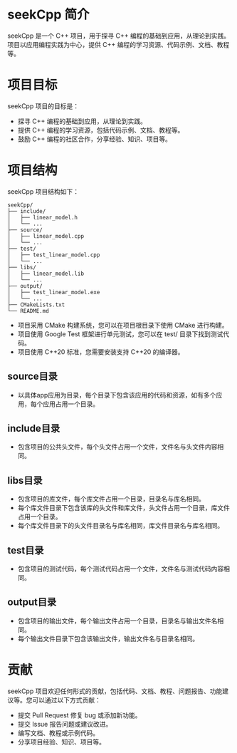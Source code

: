 # seekCpp 简介
seekCpp 是一个 C++ 项目，用于探寻 C++ 编程的基础到应用，从理论到实践。项目以应用编程实践为中心，提供 C++ 编程的学习资源、代码示例、文档、教程等。

# 项目目标
seekCpp 项目的目标是：
- 探寻 C++ 编程的基础到应用，从理论到实践。
- 提供 C++ 编程的学习资源，包括代码示例、文档、教程等。
- 鼓励 C++ 编程的社区合作，分享经验、知识、项目等。

# 项目结构
seekCpp 项目结构如下：

```
seekCpp/
├── include/
│   ├── linear_model.h
│   └── ...
├── source/
│   ├── linear_model.cpp
│   └── ...
├── test/
│   ├── test_linear_model.cpp
│   └── ...
├── libs/
│   ├── linear_model.lib
│   └── ...
├── output/
│   ├── test_linear_model.exe
│   └── ...
├── CMakeLists.txt
└── README.md
```

- 项目采用 CMake 构建系统，您可以在项目根目录下使用 CMake 进行构建。
- 项目使用 Google Test 框架进行单元测试，您可以在 test/ 目录下找到测试代码。
- 项目使用 C++20 标准，您需要安装支持 C++20 的编译器。

## source目录
- 以具体app应用为目录，每个目录下包含该应用的代码和资源，如有多个应用，每个应用占用一个目录。

## include目录
- 包含项目的公共头文件，每个头文件占用一个文件，文件名与头文件内容相同。

## libs目录
- 包含项目的库文件，每个库文件占用一个目录，目录名与库名相同。
- 每个库文件目录下包含该库的头文件和库文件，头文件占用一个目录，库文件占用一个目录。
- 每个库文件目录下的头文件目录名与库名相同，库文件目录名与库名相同。

## test目录
- 包含项目的测试代码，每个测试代码占用一个文件，文件名与测试代码内容相同。

## output目录
- 包含项目的输出文件，每个输出文件占用一个目录，目录名与输出文件名相同。
- 每个输出文件目录下包含该输出文件，输出文件名与目录名相同。

# 贡献
seekCpp 项目欢迎任何形式的贡献，包括代码、文档、教程、问题报告、功能建议等。您可以通过以下方式贡献：
- 提交 Pull Request 修复 bug 或添加新功能。
- 提交 Issue 报告问题或建议改进。
- 编写文档、教程或示例代码。
- 分享项目经验、知识、项目等。
